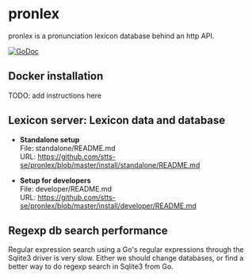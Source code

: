 # pronlex
pronlex is a pronunciation lexicon database behind an http API.

[![GoDoc](https://godoc.org/github.com/stts-se/pronlex?status.svg)](https://godoc.org/github.com/stts-se/pronlex)


## Docker installation

TODO: add instructions here


## Lexicon server: Lexicon data and database

* **Standalone setup**    
File: standalone/README.md   
URL: https://github.com/stts-se/pronlex/blob/master/install/standalone/README.md

* **Setup for developers**    
File: developer/README.md   
URL: https://github.com/stts-se/pronlex/blob/master/install/developer/README.md



## Regexp db search performance

Regular expression search using a Go's regular expressions through the Sqlite3 driver is very slow. Either we should change databases, or find a better way to do regexp search in Sqlite3 from Go.


